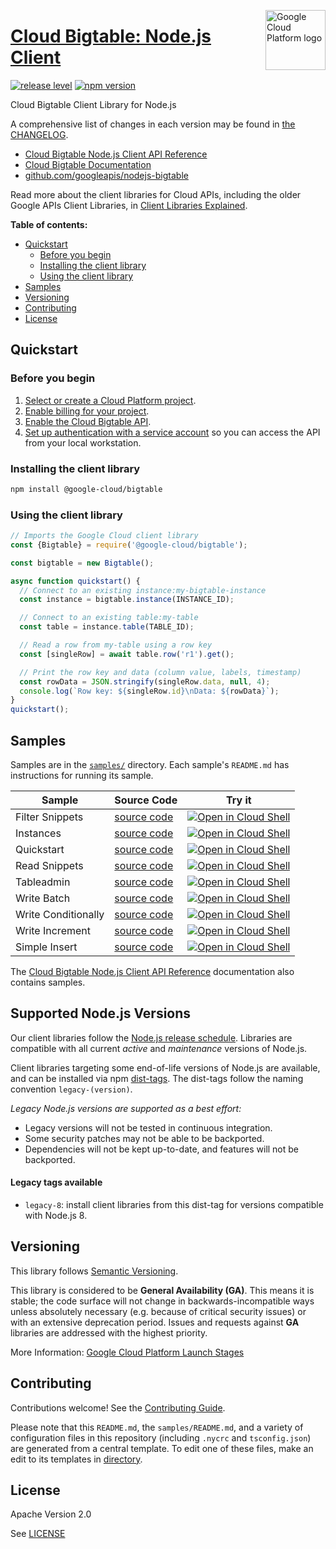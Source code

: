 [//]: # "This README.md file is auto-generated, all changes to this file will be lost."
[//]: # "To regenerate it, use `python -m synthtool`."
<img src="https://avatars2.githubusercontent.com/u/2810941?v=3&s=96" alt="Google Cloud Platform logo" title="Google Cloud Platform" align="right" height="96" width="96"/>

# [Cloud Bigtable: Node.js Client](https://github.com/googleapis/nodejs-bigtable)

[![release level](https://img.shields.io/badge/release%20level-general%20availability%20%28GA%29-brightgreen.svg?style=flat)](https://cloud.google.com/terms/launch-stages)
[![npm version](https://img.shields.io/npm/v/@google-cloud/bigtable.svg)](https://www.npmjs.org/package/@google-cloud/bigtable)




Cloud Bigtable Client Library for Node.js


A comprehensive list of changes in each version may be found in
[the CHANGELOG](https://github.com/googleapis/nodejs-bigtable/blob/main/CHANGELOG.md).

* [Cloud Bigtable Node.js Client API Reference][client-docs]
* [Cloud Bigtable Documentation][product-docs]
* [github.com/googleapis/nodejs-bigtable](https://github.com/googleapis/nodejs-bigtable)

Read more about the client libraries for Cloud APIs, including the older
Google APIs Client Libraries, in [Client Libraries Explained][explained].

[explained]: https://cloud.google.com/apis/docs/client-libraries-explained

**Table of contents:**


* [Quickstart](#quickstart)
  * [Before you begin](#before-you-begin)
  * [Installing the client library](#installing-the-client-library)
  * [Using the client library](#using-the-client-library)
* [Samples](#samples)
* [Versioning](#versioning)
* [Contributing](#contributing)
* [License](#license)

## Quickstart

### Before you begin

1.  [Select or create a Cloud Platform project][projects].
1.  [Enable billing for your project][billing].
1.  [Enable the Cloud Bigtable API][enable_api].
1.  [Set up authentication with a service account][auth] so you can access the
    API from your local workstation.

### Installing the client library

```bash
npm install @google-cloud/bigtable
```


### Using the client library

```javascript
// Imports the Google Cloud client library
const {Bigtable} = require('@google-cloud/bigtable');

const bigtable = new Bigtable();

async function quickstart() {
  // Connect to an existing instance:my-bigtable-instance
  const instance = bigtable.instance(INSTANCE_ID);

  // Connect to an existing table:my-table
  const table = instance.table(TABLE_ID);

  // Read a row from my-table using a row key
  const [singleRow] = await table.row('r1').get();

  // Print the row key and data (column value, labels, timestamp)
  const rowData = JSON.stringify(singleRow.data, null, 4);
  console.log(`Row key: ${singleRow.id}\nData: ${rowData}`);
}
quickstart();

```



## Samples

Samples are in the [`samples/`](https://github.com/googleapis/nodejs-bigtable/tree/main/samples) directory. Each sample's `README.md` has instructions for running its sample.

| Sample                      | Source Code                       | Try it |
| --------------------------- | --------------------------------- | ------ |
| Filter Snippets | [source code](https://github.com/googleapis/nodejs-bigtable/blob/main/samples/filterSnippets.js) | [![Open in Cloud Shell][shell_img]](https://console.cloud.google.com/cloudshell/open?git_repo=https://github.com/googleapis/nodejs-bigtable&page=editor&open_in_editor=samples/filterSnippets.js,samples/README.md) |
| Instances | [source code](https://github.com/googleapis/nodejs-bigtable/blob/main/samples/instances.js) | [![Open in Cloud Shell][shell_img]](https://console.cloud.google.com/cloudshell/open?git_repo=https://github.com/googleapis/nodejs-bigtable&page=editor&open_in_editor=samples/instances.js,samples/README.md) |
| Quickstart | [source code](https://github.com/googleapis/nodejs-bigtable/blob/main/samples/quickstart.js) | [![Open in Cloud Shell][shell_img]](https://console.cloud.google.com/cloudshell/open?git_repo=https://github.com/googleapis/nodejs-bigtable&page=editor&open_in_editor=samples/quickstart.js,samples/README.md) |
| Read Snippets | [source code](https://github.com/googleapis/nodejs-bigtable/blob/main/samples/readSnippets.js) | [![Open in Cloud Shell][shell_img]](https://console.cloud.google.com/cloudshell/open?git_repo=https://github.com/googleapis/nodejs-bigtable&page=editor&open_in_editor=samples/readSnippets.js,samples/README.md) |
| Tableadmin | [source code](https://github.com/googleapis/nodejs-bigtable/blob/main/samples/tableadmin.js) | [![Open in Cloud Shell][shell_img]](https://console.cloud.google.com/cloudshell/open?git_repo=https://github.com/googleapis/nodejs-bigtable&page=editor&open_in_editor=samples/tableadmin.js,samples/README.md) |
| Write Batch | [source code](https://github.com/googleapis/nodejs-bigtable/blob/main/samples/writeBatch.js) | [![Open in Cloud Shell][shell_img]](https://console.cloud.google.com/cloudshell/open?git_repo=https://github.com/googleapis/nodejs-bigtable&page=editor&open_in_editor=samples/writeBatch.js,samples/README.md) |
| Write Conditionally | [source code](https://github.com/googleapis/nodejs-bigtable/blob/main/samples/writeConditionally.js) | [![Open in Cloud Shell][shell_img]](https://console.cloud.google.com/cloudshell/open?git_repo=https://github.com/googleapis/nodejs-bigtable&page=editor&open_in_editor=samples/writeConditionally.js,samples/README.md) |
| Write Increment | [source code](https://github.com/googleapis/nodejs-bigtable/blob/main/samples/writeIncrement.js) | [![Open in Cloud Shell][shell_img]](https://console.cloud.google.com/cloudshell/open?git_repo=https://github.com/googleapis/nodejs-bigtable&page=editor&open_in_editor=samples/writeIncrement.js,samples/README.md) |
| Simple Insert | [source code](https://github.com/googleapis/nodejs-bigtable/blob/main/samples/writeSimple.js) | [![Open in Cloud Shell][shell_img]](https://console.cloud.google.com/cloudshell/open?git_repo=https://github.com/googleapis/nodejs-bigtable&page=editor&open_in_editor=samples/writeSimple.js,samples/README.md) |



The [Cloud Bigtable Node.js Client API Reference][client-docs] documentation
also contains samples.

## Supported Node.js Versions

Our client libraries follow the [Node.js release schedule](https://nodejs.org/en/about/releases/).
Libraries are compatible with all current _active_ and _maintenance_ versions of
Node.js.

Client libraries targeting some end-of-life versions of Node.js are available, and
can be installed via npm [dist-tags](https://docs.npmjs.com/cli/dist-tag).
The dist-tags follow the naming convention `legacy-(version)`.

_Legacy Node.js versions are supported as a best effort:_

* Legacy versions will not be tested in continuous integration.
* Some security patches may not be able to be backported.
* Dependencies will not be kept up-to-date, and features will not be backported.

#### Legacy tags available

* `legacy-8`: install client libraries from this dist-tag for versions
  compatible with Node.js 8.

## Versioning

This library follows [Semantic Versioning](http://semver.org/).


This library is considered to be **General Availability (GA)**. This means it
is stable; the code surface will not change in backwards-incompatible ways
unless absolutely necessary (e.g. because of critical security issues) or with
an extensive deprecation period. Issues and requests against **GA** libraries
are addressed with the highest priority.







More Information: [Google Cloud Platform Launch Stages][launch_stages]

[launch_stages]: https://cloud.google.com/terms/launch-stages

## Contributing

Contributions welcome! See the [Contributing Guide](https://github.com/googleapis/nodejs-bigtable/blob/main/CONTRIBUTING.md).

Please note that this `README.md`, the `samples/README.md`,
and a variety of configuration files in this repository (including `.nycrc` and `tsconfig.json`)
are generated from a central template. To edit one of these files, make an edit
to its templates in
[directory](https://github.com/googleapis/synthtool).

## License

Apache Version 2.0

See [LICENSE](https://github.com/googleapis/nodejs-bigtable/blob/main/LICENSE)

[client-docs]: https://cloud.google.com/nodejs/docs/reference/bigtable/latest
[product-docs]: https://cloud.google.com/bigtable
[shell_img]: https://gstatic.com/cloudssh/images/open-btn.png
[projects]: https://console.cloud.google.com/project
[billing]: https://support.google.com/cloud/answer/6293499#enable-billing
[enable_api]: https://console.cloud.google.com/flows/enableapi?apiid=bigtable.googleapis.com
[auth]: https://cloud.google.com/docs/authentication/getting-started
